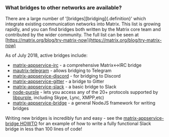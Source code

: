 ### What bridges to other networks are available?

There are a large number of '[bridges][bridging]{.definition}' which integrate existing communication networks into
Matrix. This list is growing rapidly, and you can find bridges both written by the Matrix core team
and contributed by the wider community.  The full list can be seen at
[https://matrix.org/blog/try-matrix-now](https://matrix.org/blog/try-matrix-now)

As of July 2018, active bridges include:

* [matrix-appservice-irc](https://github.com/matrix-org/matrix-appservice-irc) - a comprehensive Matrix\<-\>IRC bridge
* [mautrix-telegram](https://github.com/tulir/mautrix-telegram) - allows bridging to Telegram
* [matrix-appservice-discord](https://github.com/Half-Shot/matrix-appservice-discord) - for bridging to Discord
* [matrix-appservice-gitter](https://github.com/matrix-org/matrix-appservice-gitter) - a bridge to Gitter
* [matrix-appservice-slack](https://github.com/matrix-org/matrix-appservice-slack) - a basic bridge to Slack
* [node-purple](https://github.com/matrix-org/node-purple) - lets you access any of the 20+ protocols supported by [libpurple](https://developer.pidgin.im/wiki/WhatIsLibpurple), including Skype, Lync, XMPP,etc)
* [matrix-appservice-bridge](https://github.com/matrix-org/matrix-appservice-bridge) - a general NodeJS framework for writing bridges

Writing new bridges is incredibly fun and easy - see the [matrix-appservice-bridge HOWTO](https://github.com/matrix-org/matrix-appservice-bridge/blob/master/HOWTO.md)
for an example of how to write a fully functional Slack bridge in less than 100 lines of code!